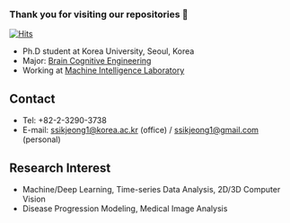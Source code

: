 ### Thank you for visiting our repositories 👋
[![Hits](https://hits.seeyoufarm.com/api/count/incr/badge.svg?url=https%3A%2F%2Fgithub.com%2Fssikjeong1&count_bg=%2379C83D&title_bg=%23555555&icon=&icon_color=%23E7E7E7&title=hits&edge_flat=false)](https://hits.seeyoufarm.com)
* Ph.D student at Korea University, Seoul, Korea
* Major: [Brain Cognitive Engineering](brain.korea.ac.kr)
* Working at [Machine Intelligence Laboratory](milab.korea.ac.kr)

## Contact
* Tel: +82-2-3290-3738
* E-mail: ssikjeong1@korea.ac.kr (office) / ssikjeong1@gmail.com (personal)

## Research Interest
* Machine/Deep Learning, Time-series Data Analysis, 2D/3D Computer Vision
* Disease Progression Modeling, Medical Image Analysis
<!--
**ssikjeong1/ssikjeong1** is a ✨ _special_ ✨ repository because its `README.md` (this file) appears on your GitHub profile.
Here are some ideas to get you started:

- 🔭 I’m currently working on ...
- 🌱 I’m currently learning ...
- 👯 I’m looking to collaborate on ...
- 🤔 I’m looking for help with ...
- 💬 Ask me about ...
- 📫 How to reach me: ...
- 😄 Pronouns: ...
- ⚡ Fun fact: ...
-->
